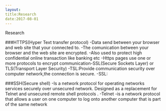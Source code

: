 ```yaml
---
layout:
title:Research
date:2017-08-01
---
```


Research

###HTTPS(Hyper Text transfer protocol)
-Data send between your browser  and web site  that your connected to.
-The comunication between your browser and the web site  are encrypted.
-Also used to protect high confidential online transaction like banking etc
-Https pages use one  or more protocols to encrypt communication-SSL(Secure Sockets Layer) or TLS(Transport  Layer Security)
-TSL:Provide communication  security over computer network,the connection is secure.
-SSL:

###SSH(Secure shell)
-Is a network protocol for operating networks services securely over unsecured  network.
Designed as  a replacement for Telnet and unsecured remote  shell protocols .
-Telnet -is a network protocol that allows a user on one computer to log onto another computer that is part of the same network






 
